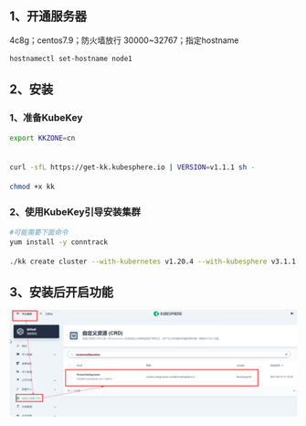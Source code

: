 ## 1、开通服务器
4c8g；centos7.9；防火墙放行  30000~32767；指定hostname

```bash
hostnamectl set-hostname node1
```

  

## 2、安装
### 1、准备KubeKey
```bash
export KKZONE=cn


curl -sfL https://get-kk.kubesphere.io | VERSION=v1.1.1 sh -

chmod +x kk
```



### 2、使用KubeKey引导安装集群
```bash
#可能需要下面命令
yum install -y conntrack

./kk create cluster --with-kubernetes v1.20.4 --with-kubesphere v3.1.1
```



## 3、安装后开启功能
![image-1730945370195](./assets/image-1730945370195.png)



